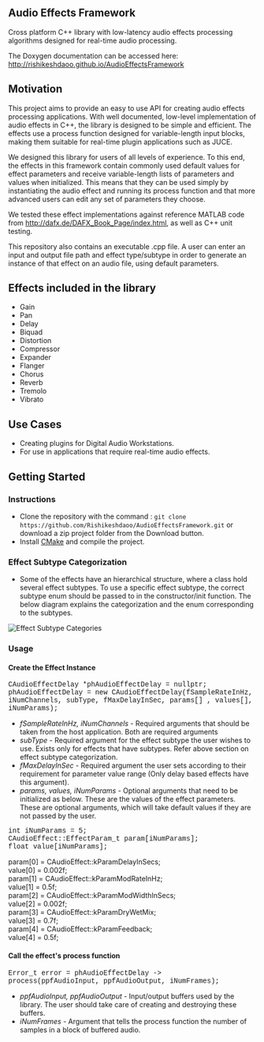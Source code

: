 ## Audio Effects Framework

Cross platform C++ library with low-latency audio effects processing algorithms designed for real-time audio processing. 

The Doxygen documentation can be accessed here: http://rishikeshdaoo.github.io/AudioEffectsFramework

## Motivation

This project aims to provide an easy to use API for creating audio effects processing applications. With well documented, low-level implementation of audio effects in C++, the library is designed to be simple and efficient. The effects use a process function designed for variable-length input blocks, making them suitable for real-time plugin applications such as JUCE.

We designed this library for users of all levels of experience. To this end, the effects in this framework contain commonly used default values for effect parameters and receive variable-length lists of parameters and values when initialized. This means that they can be used simply by instantiating the audio effect and running its process function and that more advanced users can edit any set of parameters they choose.

We tested these effect implementations against reference MATLAB code from http://dafx.de/DAFX_Book_Page/index.html, as well as C++ unit testing.

This repository also contains an executable .cpp file. A user can enter an input and output file path and effect type/subtype in order to generate an instance of that effect on an audio file, using default parameters.


## Effects included in the library

- Gain
- Pan
- Delay
- Biquad
- Distortion
- Compressor
- Expander
- Flanger
- Chorus
- Reverb
- Tremolo
- Vibrato

## Use Cases

- Creating plugins for Digital Audio Workstations.
- For use in applications that require real-time audio effects.


## Getting Started

### Instructions

- Clone the repository with the command : `git clone https://github.com/Rishikeshdaoo/AudioEffectsFramework.git` or download a zip project folder from the Download button.
- Install <a href="https://cmake.org/">CMake</a> and compile the project.

### Effect Subtype Categorization

- Some of the effects have an hierarchical structure, where a class hold several effect subtypes. To use a specific effect subtype, the correct subtype enum should be passed to in the constructor/init function. The below diagram explains the categorization and the enum corresponding to the subtypes.

![Effect Subtype Categories](../assets/EffectSubtypes.png)

### Usage

<!-- - <span style="font-family:Arial; font-size:1.5em;">Create the Effect instance </span> -->
#### Create the Effect Instance

<span style="font-family:Courier; text-align:center; font-size:1.0em">CAudioEffectDelay       *phAudioEffectDelay = nullptr; <br />
phAudioEffectDelay = new CAudioEffectDelay(fSampleRateInHz, iNumChannels, subType, fMaxDelayInSec, params[] , values[], iNumParams); <br /></span>
- <i>fSampleRateInHz, iNumChannels</i> - Required arguments that should be taken from the host application. Both are required arguments <br />
- <i> subType</i> - Required argument for the effect subtype the user wishes to use. Exists only for effects that have subtypes. Refer above section on effect subtype categorization.
- <i>fMaxDelayInSec</i> - Required argument the user sets according to their requirement for parameter value range (Only delay based effects have this argument). <br />
- <i>params, values, iNumParams</i> - Optional arguments that need to be initialized as below. These are the values of the effect parameters. These are optional arguments, which will take default values if they are not passed by the user.

<span style="font-family:Courier; text-align:center; font-size:1.0em; text-align:center">int iNumParams = 5; <br />
CAudioEffect::EffectParam_t param[iNumParams]; <br />
float value[iNumParams]; </span>

param[0] = CAudioEffect::kParamDelayInSecs; <br />
value[0] = 0.002f; <br />
param[1] = CAudioEffect::kParamModRateInHz; <br />
value[1] = 0.5f; <br />
param[2] = CAudioEffect::kParamModWidthInSecs; <br />
value[2] = 0.002f; <br />
param[3] = CAudioEffect::kParamDryWetMix; <br />
value[3] = 0.7f; <br /> 
param[4] = CAudioEffect::kParamFeedback; <br />
value[4] = 0.5f; <br />

<!-- - <span style="font-family:Arial; font-size:1.5em;"> Call the effect's process function </span> -->
#### Call the effect's process function
    
<span style="font-family:Courier; text-align:center; font-size:1.0em; text-align:center">Error_t error = phAudioEffectDelay -> process(ppfAudioInput, ppfAudioOutput, iNumFrames); <br /> </span>
- <i>ppfAudioInput, ppfAudioOutput</i> - Input/output buffers used by the library. The user should take care of creating and destroying these buffers. <br />
- <i>iNumFrames</i> - Argument that tells the process function the number of samples in a block of buffered audio.


